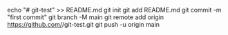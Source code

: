 echo "# git-test" >> README.md
git init
git add README.md
git commit -m "first commit"
git branch -M main
git remote add origin https://github.com/<Hakumach>/git-test.git
git push -u origin main
